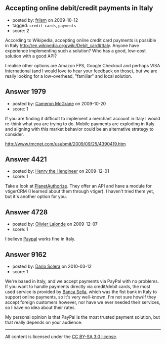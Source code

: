 ## Accepting online debit/credit payments in Italy

- posted by: [friism](https://stackexchange.com/users/-1/573-friism) on 2009-10-12
- tagged: `credit-cards`, `payments`
- score: 2

According to Wikipedia, accepting online credit card payments is possible in Italy
<http://en.wikipedia.org/wiki/Debit_card#Italy>. Anyone have experience implementing such a solution? Who has a good, low-cost solution with a good API?

I realise other options are Amazon FPS, Google Checkout and perhaps VISA International (and I would love to hear your feedback on those), but we are really looking for a low-overhead, "familiar" and local solution.


## Answer 1979

- posted by: [Cameron McGrane](https://stackexchange.com/users/-1/1010-cameron-mcgrane) on 2009-10-20
- score: 1

If you are finding it difficult to implement a merchant account in Italy I would re-think what you are trying to do. Mobile payments are exploding in Italy and aligning with this market behavior could be an alternative strategy to consider.

http://www.tmcnet.com/usubmit/2009/09/25/4390419.htm


## Answer 4421

- posted by: [Henry the Hengineer](https://stackexchange.com/users/-1/1692-henry-the-hengineer) on 2009-12-01
- score: 1

<p>Take a look at <a href="http://www.planetauthorize.com/" rel="nofollow">PlanetAuthorize</a>. They offer an API and have a module for vtigerCRM (I learned about them through vtiger). I haven't tried them yet, but it's another option for you.</p>



## Answer 4728

- posted by: [Olivier Lalonde](https://stackexchange.com/users/-1/1030-olivier-lalonde) on 2009-12-07
- score: 1

<p>I believe <a href="http://www.paypal.com" rel="nofollow">Paypal</a> works fine in Italy. </p>



## Answer 9162

- posted by: [Dario Solera](https://stackexchange.com/users/-1/1539-dario-solera) on 2010-03-12
- score: 1

<p>We're based in Italy, and we accept payments via PayPal with no problems. If you want to handle payments directly via credit/debit cards, the most used service is provided by <a href="http://www.sella.it" rel="nofollow">Banca Sella</a>, which was the fist bank in Italy to support online payments, so it's very well-known. I'm not sure how/if they accept foreign customers however, nor have we ever needed their services, so I have no idea about their rates.</p>

<p>My personal opinion is that PayPal is the most trusted payment solution, but that really depends on your audience.</p>




---

All content is licensed under the [CC BY-SA 3.0 license](https://creativecommons.org/licenses/by-sa/3.0/).

